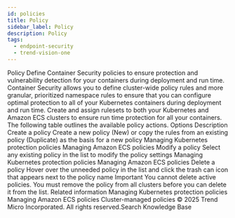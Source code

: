 ```yaml
---
id: policies
title: Policy
sidebar_label: Policy
description: Policy
tags:
  - endpoint-security
  - trend-vision-one
---
```


 Policy Define Container Security policies to ensure protection and vulnerability detection for your containers during deployment and run time. Container Security allows you to define cluster-wide policy rules and more granular, prioritized namespace rules to ensure that you can configure optimal protection to all of your Kubernetes containers during deployment and run time. Create and assign rulesets to both your Kubernetes and Amazon ECS clusters to ensure run time protection for all your containers. The following table outlines the available policy actions. Options Description Create a policy Create a new policy (New) or copy the rules from an existing policy (Duplicate) as the basis for a new policy Managing Kubernetes protection policies Managing Amazon ECS policies Modify a policy Select any existing policy in the list to modify the policy settings Managing Kubernetes protection policies Managing Amazon ECS policies Delete a policy Hover over the unneeded policy in the list and click the trash can icon that appears next to the policy name Important You cannot delete active policies. You must remove the policy from all clusters before you can delete it from the list. Related information Managing Kubernetes protection policies Managing Amazon ECS policies Cluster-managed policies © 2025 Trend Micro Incorporated. All rights reserved.Search Knowledge Base